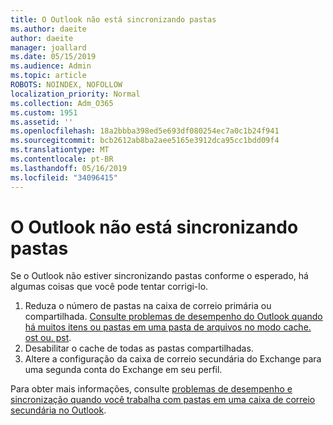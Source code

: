 ```yaml
---
title: O Outlook não está sincronizando pastas
ms.author: daeite
author: daeite
manager: joallard
ms.date: 05/15/2019
ms.audience: Admin
ms.topic: article
ROBOTS: NOINDEX, NOFOLLOW
localization_priority: Normal
ms.collection: Adm_O365
ms.custom: 1951
ms.assetid: ''
ms.openlocfilehash: 18a2bbba398ed5e693df080254ec7a0c1b24f941
ms.sourcegitcommit: bcb2612ab8ba2aee5165e3912dca95cc1bdd09f4
ms.translationtype: MT
ms.contentlocale: pt-BR
ms.lasthandoff: 05/16/2019
ms.locfileid: "34096415"
---
```

# <a name="outlook-not-synching-folders"></a>O Outlook não está sincronizando pastas

Se o Outlook não estiver sincronizando pastas conforme o esperado, há algumas coisas que você pode tentar corrigi-lo.

1. Reduza o número de pastas na caixa de correio primária ou compartilhada. [Consulte problemas de desempenho do Outlook quando há muitos itens ou pastas em uma pasta de arquivos no modo cache. ost ou. pst](https://support.microsoft.com/help/2768656).
2. Desabilitar o cache de todas as pastas compartilhadas.
3. Altere a configuração da caixa de correio secundária do Exchange para uma segunda conta do Exchange em seu perfil.
 
Para obter mais informações, consulte [problemas de desempenho e sincronização quando você trabalha com pastas em uma caixa de correio secundária no Outlook](https://support.microsoft.com/help/3115602).